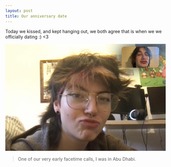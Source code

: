 ```yaml
---
layout: post
title: Our anniversary date
---
```


Today we kissed, and kept hanging out, we both agree that is when we we officially dating :) <3

![Test](/img/IMG_E3623.JPG)

> One of our very early facetime calls, I was in Abu Dhabi.